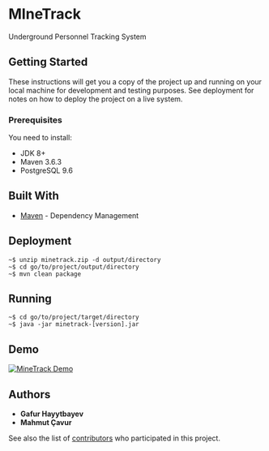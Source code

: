 # MIneTrack

Underground Personnel Tracking System

## Getting Started

These instructions will get you a copy of the project up and running on your local machine for development and testing purposes. See deployment for notes on how to deploy the project on a live system.

### Prerequisites

You need to install:

- JDK 8+
- Maven 3.6.3
- PostgreSQL 9.6

## Built With

* [Maven](https://maven.apache.org/) - Dependency Management

## Deployment

```
~$ unzip minetrack.zip -d output/directory
~$ cd go/to/project/output/directory
~$ mvn clean package
```

## Running

```
~$ cd go/to/project/target/directory
~$ java -jar minetrack-[version].jar
```

## Demo

[![MineTrack Demo](https://img.youtube.com/vi/cIL427DaGfI/0.jpg)](https://www.youtube.com/watch?v=cIL427DaGfI)

## Authors

* **Gafur Hayytbayev**
* **Mahmut Çavur**

See also the list of [contributors](https://github.com/umutcan9821/MIneTrack/contributors) who participated in this project.
